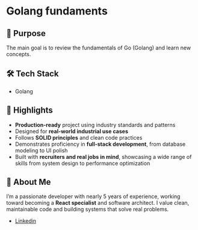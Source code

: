 # Golang fundaments

## 🚀 Purpose

The main goal is to review the fundamentals of Go (Golang) and learn new concepts.

## 🛠️ Tech Stack

- Golang

## 📌 Highlights

- **Production-ready** project using industry standards and patterns
- Designed for **real-world industrial use cases**
- Follows **SOLID principles** and clean code practices
- Demonstrates proficiency in **full-stack development**, from database modeling to UI polish
- Built with **recruiters and real jobs in mind**, showcasing a wide range of skills from system design to performance optimization

## 👤 About Me

I’m a passionate developer with nearly 5 years of experience, working toward becoming a **React specialist** and software architect. I value clean, maintainable code and building systems that solve real problems.

- [Linkedin](https://www.linkedin/in/flvsantos15.com)

<!-- ## 📎 Live Demo / Screenshots

(Include links or images if available)

## 📂 How to Run

```bash
# Clone the repository
git clone https://github.com/yourusername/machinery-dashboard.git

# Navigate into the folder
cd machinery-dashboard

# Install dependencies
npm install

# Run development server
npm run dev
-->

